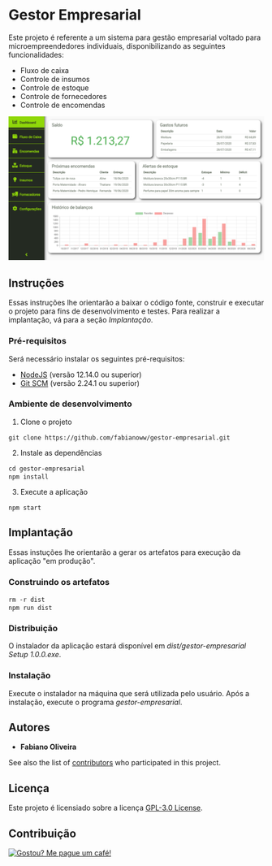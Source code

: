 # Gestor Empresarial

Este projeto é referente a um sistema para gestão empresarial voltado para microempreendedores individuais, disponibilizando as seguintes funcionalidades:
* Fluxo de caixa
* Controle de insumos
* Controle de estoque
* Controle de fornecedores
* Controle de encomendas

![Print Gestor Empresarial](print.png)

## Instruções

Essas instruções lhe orientarão a baixar o código fonte, construir e executar o projeto para fins de desenvolvimento e testes. Para realizar a implantação, vá para a seção *Implantação*.

### Pré-requisitos

Será necessário instalar os seguintes pré-requisitos:
* [NodeJS](https://nodejs.org) (versão 12.14.0 ou superior)
* [Git SCM](https://git-scm.com/) (versão 2.24.1 ou superior)

### Ambiente de desenvolvimento

1. Clone o projeto
```
git clone https://github.com/fabianoww/gestor-empresarial.git
```

2. Instale as dependências
```
cd gestor-empresarial
npm install
```

3. Execute a aplicação
```
npm start
```

## Implantação

Essas instuções lhe orientarão a gerar os artefatos para execução da aplicação "em produção".

### Construindo os artefatos
```
rm -r dist
npm run dist
```

### Distribuição

O instalador da aplicação estará disponível em *dist/gestor-empresarial Setup 1.0.0.exe*.

### Instalação

Execute o instalador na máquina que será utilizada pelo usuário. Após a instalação, execute o programa *gestor-empresarial*.

## Autores

* **Fabiano Oliveira**

See also the list of [contributors](https://github.com/your/project/contributors) who participated in this project.

## Licença

Este projeto é licensiado sobre a licença [GPL-3.0 License](https://github.com/fabianoww/gestor-empresarial/blob/master/LICENSE).

## Contribuição

<a href="https://www.buymeacoffee.com/fabianooliveira" target="_blank"><img src="https://cdn.buymeacoffee.com/buttons/lato-orange.png" alt="Gostou? Me pague um café!"  style="height: 51px !important;width: 217px !important;" ></a>